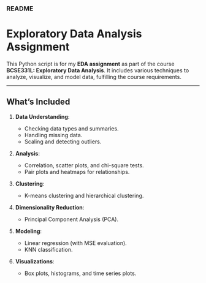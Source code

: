 ### README

# Exploratory Data Analysis Assignment

This Python script is for my **EDA assignment** as part of the course **BCSE331L: Exploratory Data Analysis**. It includes various techniques to analyze, visualize, and model data, fulfilling the course requirements.

---

## **What’s Included**

1. **Data Understanding**:
   - Checking data types and summaries.
   - Handling missing data.
   - Scaling and detecting outliers.

2. **Analysis**:
   - Correlation, scatter plots, and chi-square tests.
   - Pair plots and heatmaps for relationships.

3. **Clustering**:
   - K-means clustering and hierarchical clustering.

4. **Dimensionality Reduction**:
   - Principal Component Analysis (PCA).

5. **Modeling**:
   - Linear regression (with MSE evaluation).
   - KNN classification.

6. **Visualizations**:
   - Box plots, histograms, and time series plots.
